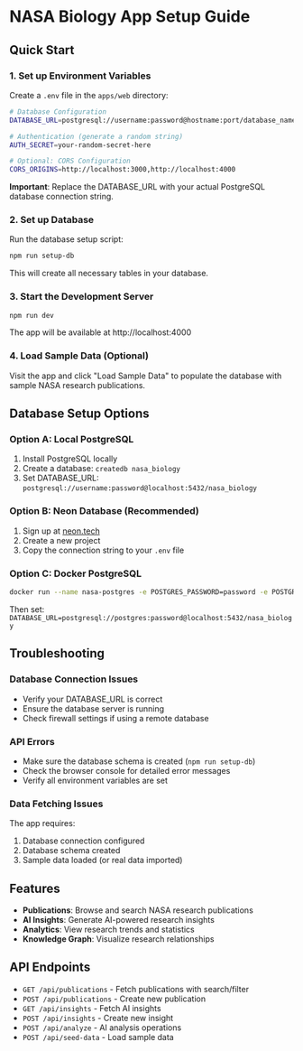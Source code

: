 # NASA Biology App Setup Guide

## Quick Start

### 1. Set up Environment Variables

Create a `.env` file in the `apps/web` directory:

```bash
# Database Configuration
DATABASE_URL=postgresql://username:password@hostname:port/database_name

# Authentication (generate a random string)
AUTH_SECRET=your-random-secret-here

# Optional: CORS Configuration
CORS_ORIGINS=http://localhost:3000,http://localhost:4000
```

**Important**: Replace the DATABASE_URL with your actual PostgreSQL database connection string.

### 2. Set up Database

Run the database setup script:

```bash
npm run setup-db
```

This will create all necessary tables in your database.

### 3. Start the Development Server

```bash
npm run dev
```

The app will be available at http://localhost:4000

### 4. Load Sample Data (Optional)

Visit the app and click "Load Sample Data" to populate the database with sample NASA research publications.

## Database Setup Options

### Option A: Local PostgreSQL

1. Install PostgreSQL locally
2. Create a database: `createdb nasa_biology`
3. Set DATABASE_URL: `postgresql://username:password@localhost:5432/nasa_biology`

### Option B: Neon Database (Recommended)

1. Sign up at [neon.tech](https://neon.tech)
2. Create a new project
3. Copy the connection string to your `.env` file

### Option C: Docker PostgreSQL

```bash
docker run --name nasa-postgres -e POSTGRES_PASSWORD=password -e POSTGRES_DB=nasa_biology -p 5432:5432 -d postgres
```

Then set: `DATABASE_URL=postgresql://postgres:password@localhost:5432/nasa_biology`

## Troubleshooting

### Database Connection Issues

- Verify your DATABASE_URL is correct
- Ensure the database server is running
- Check firewall settings if using a remote database

### API Errors

- Make sure the database schema is created (`npm run setup-db`)
- Check the browser console for detailed error messages
- Verify all environment variables are set

### Data Fetching Issues

The app requires:
1. Database connection configured
2. Database schema created
3. Sample data loaded (or real data imported)

## Features

- **Publications**: Browse and search NASA research publications
- **AI Insights**: Generate AI-powered research insights
- **Analytics**: View research trends and statistics
- **Knowledge Graph**: Visualize research relationships

## API Endpoints

- `GET /api/publications` - Fetch publications with search/filter
- `POST /api/publications` - Create new publication
- `GET /api/insights` - Fetch AI insights
- `POST /api/insights` - Create new insight
- `POST /api/analyze` - AI analysis operations
- `POST /api/seed-data` - Load sample data

